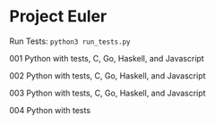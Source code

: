 # Project Euler

Run Tests: `python3 run_tests.py`

001
Python with tests, C, Go, Haskell, and Javascript

002
Python with tests, C, Go, Haskell, and Javascript

003
Python with tests, C, Go, Haskell, and Javascript

004
Python with tests


